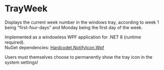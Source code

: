 TrayWeek
========

Displays the current week number in the windows tray, according to week 1 being "first-four-days" and Monday being the first day of the week.

Implemented as a windowless WPF application for .NET 8 (runtime required).  
NuGet dependencies: [Hardcodet.NotifyIcon.Wpf](https://github.com/hardcodet/wpf-notifyicon)

Users must themselves choose to permanently show the tray icon in the system settings!
